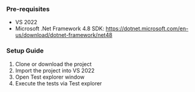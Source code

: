 ### Pre-requisites
* VS 2022
* Microsoft .Net Framework 4.8 SDK: https://dotnet.microsoft.com/en-us/download/dotnet-framework/net48

### Setup Guide
1. Clone or download the project
2. Import the project into VS 2022
4. Open Test explorer window
5. Execute the tests via Test explorer

